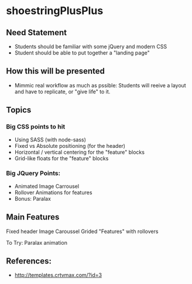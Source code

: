 # shoestringPlusPlus

## Need Statement

- Students should be familiar with some jQuery and modern CSS
- Student should be able to put together a "landing page" 


## How this will be presented

- Mimmic real workflow as much as pssible: Students will reeive a layout and have to replicate, or "give life" to it. 


## Topics

### Big CSS points to hit

- Using SASS (with node-sass)
- Fixed vs Absolute positioning (for the header)
- Horizontal / vertical centering for the "feature" blocks
- Grid-like floats  for the "feature" blocks

### Big JQuery Points:

- Animated Image Carrousel
- Rollover Animations for features
- Bonus: Paralax


## Main Features

Fixed header
Image Caroussel
Grided "Features" with rollovers


To Try: Paralax animation



## References:

- http://templates.crtvmax.com/?id=3
